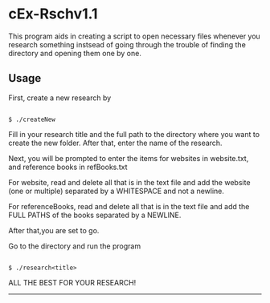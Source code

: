 # cEx-Rschv1.1
This program aids in creating a script to open necessary files whenever you research something instsead of going through the trouble of finding the directory and opening them one by one. 

Usage
---

   First, create a new research by

```shell

$ ./createNew

```
Fill in your research title and the full path to the directory where 
you want to create the new folder. After that, enter the name of the 
research.

Next, you will be prompted to enter the items for websites in 
website.txt, and reference books in refBooks.txt

For website, read and delete all that is in the text file and add the 
website (one or multiple) separated by a WHITESPACE and not a 
newline.

For referenceBooks, read and delete all that is in the text file and 
add the FULL PATHS of the books separated by a NEWLINE.

After that,you are set to go.

Go to the directory and run the program

```shell

$ ./research<title>

```

ALL THE BEST FOR YOUR RESEARCH!

---
